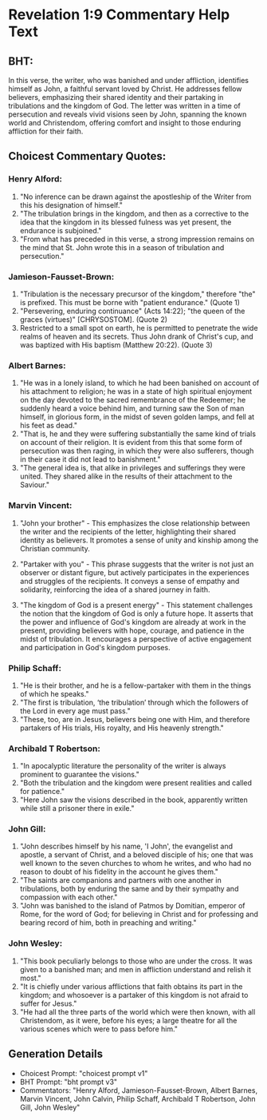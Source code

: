 # Revelation 1:9 Commentary Help Text

## BHT:
In this verse, the writer, who was banished and under affliction, identifies himself as John, a faithful servant loved by Christ. He addresses fellow believers, emphasizing their shared identity and their partaking in tribulations and the kingdom of God. The letter was written in a time of persecution and reveals vivid visions seen by John, spanning the known world and Christendom, offering comfort and insight to those enduring affliction for their faith.

## Choicest Commentary Quotes:
### Henry Alford:
1) "No inference can be drawn against the apostleship of the Writer from this his designation of himself."
2) "The tribulation brings in the kingdom, and then as a corrective to the idea that the kingdom in its blessed fulness was yet present, the endurance is subjoined."
3) "From what has preceded in this verse, a strong impression remains on the mind that St. John wrote this in a season of tribulation and persecution."

### Jamieson-Fausset-Brown:
1. "Tribulation is the necessary precursor of the kingdom," therefore "the" is prefixed. This must be borne with "patient endurance." (Quote 1)
2. "Persevering, enduring continuance" (Acts 14:22); "the queen of the graces (virtues)" [CHRYSOSTOM]. (Quote 2)
3. Restricted to a small spot on earth, he is permitted to penetrate the wide realms of heaven and its secrets. Thus John drank of Christ's cup, and was baptized with His baptism (Matthew 20:22). (Quote 3)

### Albert Barnes:
1. "He was in a lonely island, to which he had been banished on account of his attachment to religion; he was in a state of high spiritual enjoyment on the day devoted to the sacred remembrance of the Redeemer; he suddenly heard a voice behind him, and turning saw the Son of man himself, in glorious form, in the midst of seven golden lamps, and fell at his feet as dead." 
2. "That is, he and they were suffering substantially the same kind of trials on account of their religion. It is evident from this that some form of persecution was then raging, in which they were also sufferers, though in their case it did not lead to banishment."
3. "The general idea is, that alike in privileges and sufferings they were united. They shared alike in the results of their attachment to the Saviour."

### Marvin Vincent:
1. "John your brother" - This emphasizes the close relationship between the writer and the recipients of the letter, highlighting their shared identity as believers. It promotes a sense of unity and kinship among the Christian community.

2. "Partaker with you" - This phrase suggests that the writer is not just an observer or distant figure, but actively participates in the experiences and struggles of the recipients. It conveys a sense of empathy and solidarity, reinforcing the idea of a shared journey in faith.

3. "The kingdom of God is a present energy" - This statement challenges the notion that the kingdom of God is only a future hope. It asserts that the power and influence of God's kingdom are already at work in the present, providing believers with hope, courage, and patience in the midst of tribulation. It encourages a perspective of active engagement and participation in God's kingdom purposes.

### Philip Schaff:
1. "He is their brother, and he is a fellow-partaker with them in the things of which he speaks."
2. "The first is tribulation, ‘the tribulation’ through which the followers of the Lord in every age must pass."
3. "These, too, are in Jesus, believers being one with Him, and therefore partakers of His trials, His royalty, and His heavenly strength."

### Archibald T Robertson:
1. "In apocalyptic literature the personality of the writer is always prominent to guarantee the visions."
2. "Both the tribulation and the kingdom were present realities and called for patience."
3. "Here John saw the visions described in the book, apparently written while still a prisoner there in exile."

### John Gill:
1. "John describes himself by his name, 'I John', the evangelist and apostle, a servant of Christ, and a beloved disciple of his; one that was well known to the seven churches to whom he writes, and who had no reason to doubt of his fidelity in the account he gives them."
2. "The saints are companions and partners with one another in tribulations, both by enduring the same and by their sympathy and compassion with each other."
3. "John was banished to the island of Patmos by Domitian, emperor of Rome, for the word of God; for believing in Christ and for professing and bearing record of him, both in preaching and writing."

### John Wesley:
1. "This book peculiarly belongs to those who are under the cross. It was given to a banished man; and men in affliction understand and relish it most."
2. "It is chiefly under various afflictions that faith obtains its part in the kingdom; and whosoever is a partaker of this kingdom is not afraid to suffer for Jesus."
3. "He had all the three parts of the world which were then known, with all Christendom, as it were, before his eyes; a large theatre for all the various scenes which were to pass before him."


## Generation Details
- Choicest Prompt: "choicest prompt v1"
- BHT Prompt: "bht prompt v3"
- Commentators: "Henry Alford, Jamieson-Fausset-Brown, Albert Barnes, Marvin Vincent, John Calvin, Philip Schaff, Archibald T Robertson, John Gill, John Wesley"
